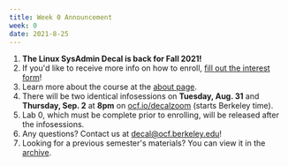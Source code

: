 ```yaml
---
title: Week 0 Announcement
week: 0
date: 2021-8-25
---
```


1. **The Linux SysAdmin Decal is back for Fall 2021!**
1. If you'd like to receive more info on how to enroll, [fill out the interest form](https://docs.google.com/forms/d/1uY6UcbH1s1Bb7AjQiO3wbvGliEMN-L0PJvlci7qNJfI/edit)!
1. Learn more about the course at the [about page](/about).
1. There will be two identical infosessions on **Tuesday, Aug. 31** and **Thursday, Sep. 2** at **8pm** on [ocf.io/decalzoom](https://ocf.io/decalzoom) (starts Berkeley time).
1. Lab 0, which must be complete prior to enrolling, will be released after the infosessions.
1. Any questions? Contact us at [decal@ocf.berkeley.edu](mailto:decal@ocf.berkeley.edu)!
1. Looking for a previous semester's materials? You can view it in the [archive](/archive).
